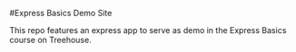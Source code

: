 #Express Basics Demo Site

This repo features an express app to serve as demo in the Express Basics course on Treehouse.
